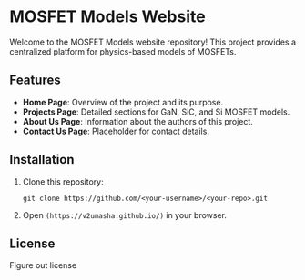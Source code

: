# MOSFET Models Website

Welcome to the MOSFET Models website repository! This project provides a centralized platform for physics-based models of MOSFETs.

## Features

- **Home Page**: Overview of the project and its purpose.
- **Projects Page**: Detailed sections for GaN, SiC, and Si MOSFET models.
- **About Us Page**: Information about the authors of this project.
- **Contact Us Page**: Placeholder for contact details.

## Installation

1. Clone this repository:
   ```
   git clone https://github.com/<your-username>/<your-repo>.git
   ```
2. Open `(https://v2umasha.github.io/)` in your browser.

## License

Figure out license 
